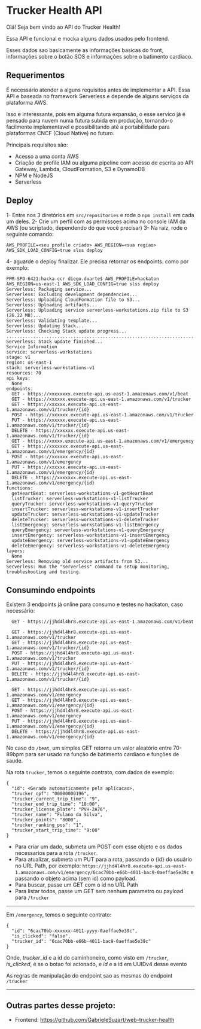 # Trucker Health API

Olá! Seja bem vindo ao API do Trucker Health! 

Essa API e funcional e mocka alguns dados usados pelo frontend.

Esses dados sao basicamente as informações basicas do front, informações sobre o botão SOS e informações sobre o batimento cardiaco.

## Requerimentos

É necessário atender a alguns requisitos antes de implementar a API. Essa API e baseada no framework Serverless e depende de alguns serviços da plataforma AWS.

Isso e interessante, pois em alguma futura expansão, o esse servico já é pensado para nuvem numa futura subida em produção, tornando-o facilmente implementavel e possibilitando até a portabilidade para plataformas CNCF (Cloud Native) no futuro.

Principais requisitos são:

* Acesso a uma conta AWS
* Criação de profile IAM ou alguma pipeline com acesso de escrita ao API Gateway, Lambda, CloudFormation, S3 e DynamoDB
* NPM e NodeJS 
* Serverless

## Deploy

1- Entre nos 3 diretórios em `src/repositories` e rode o `npm install` em cada um deles.
2- Crie um perfil com as permissoes acima no console IAM da AWS (ou scriptado, dependendo do que você precisar)
3- Na raiz, rode o seguinte comando:
```
AWS_PROFILE=<seu profile criado> AWS_REGION=<sua regiao> AWS_SDK_LOAD_CONFIG=true slss deploy
```

4- aguarde o deploy finalizar. Ele precisa retornar os endpoints. como por exemplo:

```
PPM-SPO-6421:hacka-ccr diego.duarte$ AWS_PROFILE=hackaton AWS_REGION=us-east-1 AWS_SDK_LOAD_CONFIG=true slss deploy
Serverless: Packaging service...
Serverless: Excluding development dependencies...
Serverless: Uploading CloudFormation file to S3...
Serverless: Uploading artifacts...
Serverless: Uploading service serverless-workstations.zip file to S3 (26.22 MB)...
Serverless: Validating template...
Serverless: Updating Stack...
Serverless: Checking Stack update progress...
..........................................................................
Serverless: Stack update finished...
Service Information
service: serverless-workstations
stage: v1
region: us-east-1
stack: serverless-workstations-v1
resources: 70
api keys:
  None
endpoints:
  GET - https://xxxxxxxx.execute-api.us-east-1.amazonaws.com/v1/beat
  GET - https://xxxxxx.execute-api.us-east-1.amazonaws.com/v1/trucker
  GET - https://xxxxxx.execute-api.us-east-1.amazonaws.com/v1/trucker/{id}
  POST - https://xxxxxx.execute-api.us-east-1.amazonaws.com/v1/trucker
  PUT - https://xxxxxx.execute-api.us-east-1.amazonaws.com/v1/trucker/{id}
  DELETE - https://xxxxxx.execute-api.us-east-1.amazonaws.com/v1/trucker/{id}
  GET - https://xxxxx.execute-api.us-east-1.amazonaws.com/v1/emergency
  GET - https://xxxxxxx.execute-api.us-east-1.amazonaws.com/v1/emergency/{id}
  POST - https://xxxxxx.execute-api.us-east-1.amazonaws.com/v1/emergency
  PUT - https://xxxxxx.execute-api.us-east-1.amazonaws.com/v1/emergency/{id}
  DELETE - https://xxxxxxx.execute-api.us-east-1.amazonaws.com/v1/emergency/{id}
functions:
  getHeartBeat: serverless-workstations-v1-getHeartBeat
  listTrucker: serverless-workstations-v1-listTrucker
  queryTrucker: serverless-workstations-v1-queryTrucker
  insertTrucker: serverless-workstations-v1-insertTrucker
  updateTrucker: serverless-workstations-v1-updateTrucker
  deleteTrucker: serverless-workstations-v1-deleteTrucker
  listEmergency: serverless-workstations-v1-listEmergency
  queryEmergency: serverless-workstations-v1-queryEmergency
  insertEmergency: serverless-workstations-v1-insertEmergency
  updateEmergency: serverless-workstations-v1-updateEmergency
  deleteEmergency: serverless-workstations-v1-deleteEmergency
layers:
  None
Serverless: Removing old service artifacts from S3...
Serverless: Run the "serverless" command to setup monitoring, troubleshooting and testing.
```

## Consumindo endpoints

Existem 3 endpoints já online para consumo e testes no hackaton, caso necessário:

```
  GET - https://jjhd4l4hr8.execute-api.us-east-1.amazonaws.com/v1/beat
  
  GET - https://jjhd4l4hr8.execute-api.us-east-1.amazonaws.com/v1/trucker
  GET - https://jjhd4l4hr8.execute-api.us-east-1.amazonaws.com/v1/trucker/{id}
  POST - https://jjhd4l4hr8.execute-api.us-east-1.amazonaws.com/v1/trucker
  PUT - https://jjhd4l4hr8.execute-api.us-east-1.amazonaws.com/v1/trucker/{id}
  DELETE - https://jjhd4l4hr8.execute-api.us-east-1.amazonaws.com/v1/trucker/{id}
  
  GET - https://jjhd4l4hr8.execute-api.us-east-1.amazonaws.com/v1/emergency
  GET - https://jjhd4l4hr8.execute-api.us-east-1.amazonaws.com/v1/emergency/{id}
  POST - https://jjhd4l4hr8.execute-api.us-east-1.amazonaws.com/v1/emergency
  PUT - https://jjhd4l4hr8.execute-api.us-east-1.amazonaws.com/v1/emergency/{id}
  DELETE - https://jjhd4l4hr8.execute-api.us-east-1.amazonaws.com/v1/emergency/{id}
  ```

No caso do `/beat`, um simples GET retorna um valor aleatório entre 70-89bpm para ser usado na função de batimento cardiaco e funções de saude.

Na rota `trucker`, temos o seguinte contrato, com dados de exemplo:

```
{
  "id": <Gerado automaticamente pela aplicacao>,
  "trucker_cpf": "00000000196",
  "trucker_current_trip_time": "9",
  "trucker_end_trip_time": "18:00",
  "trucker_license_plate": "PVH-2A76",
  "trucker_name": "Fulano da Silva",
  "trucker_points": "8000",
  "trucker_ranking_pos": "1",
  "trucker_start_trip_time": "9:00"
}
```
* Para criar um dado, submeta um POST com esse objeto e os dados necessarios para a rota `/trucker`.
* Para atualizar, submeta um PUT para a rota, passando o {id} do usuário no URL Path, por exemplo: `https://jjhd4l4hr8.execute-api.us-east-1.amazonaws.com/v1/emergency/6cac70bb-e66b-4011-bac9-0aeffae5e39c` e passando o objeto acima (sem id) como payload.
* Para buscar, passe um GET com o id no URL Path
* Para listar todos, passe um GET sem nenhum parametro ou payload para `/trucker`

----------
Em `/emergency`, temos o seguinte contrato:

```
{
  "id": "6cac70bb-xxxxxx-4011-yyyy-0aeffae5e39c",
  "is_clicked": "false",
  "trucker_id": "6cac70bb-e66b-4011-bac9-0aeffae5e39c"
}
```
Onde, *trucker_id* e a id do caminhoneiro, como visto em `/trucker`, *is_clicked*, é se o botao foi acionado, e *id* e a id em UUIDv4 desse evento

As regras de manipulação do endpoint sao as mesmas do endpoint `/trucker`

----------

## Outras partes desse projeto:

* Frontend: https://github.com/GabrieleSuzart/web-trucker-health